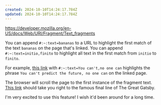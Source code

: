 ```yaml
---
created: 2024-10-10T14:24:17.784Z
updated: 2024-10-10T14:24:17.784Z
---
```

https://developer.mozilla.org/en-US/docs/Web/URI/Fragment/Text_fragments

You can append `#:~:text=bananas` to a URL to highlight the first match of the text `bananas` on the page that's linked. You can append `#:~:text=initio,finito` to highlight all text in the first match from `initio` to `finito`.

For example, [this link](https://notes.billmill.org/link_blog/2024/10/No__really_-_YAGNI.html#:~:text=You%20can't,no%20one%20can)  with `#:~:text=You can't,no one can` highlights the phrase `You can't predict the future, no one can` on the linked page.

The browser will scroll the page to the first instance of the fragment text. [This link](https://www.gutenberg.org/cache/epub/64317/pg64317-images.html#:~:text=so%20we%20beat%20on,past) should take you right to the famous final line of The Great Gatsby.

I'm very excited to use this feature! I wish it'd been around for a long time.